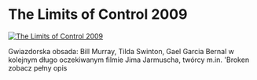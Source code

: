 The Limits of Control 2009 
=============
[![The Limits of Control 2009 ](http://vidos.pl/images/player.gif)](http://vidos.pl/the-limits-of-control-2009)

 Gwiazdorska obsada: Bill Murray, Tilda Swinton, Gael Garcia Bernal w kolejnym długo oczekiwanym filmie Jima Jarmuscha, twórcy m.in. 'Broken zobacz pełny opis
